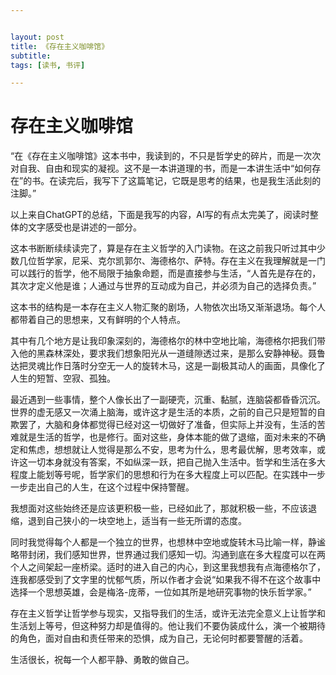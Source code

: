 ```yaml
---


layout: post
title: 《存在主义咖啡馆》
subtitle: 
tags: [读书, 书评]

---
```


<head>
    <script src="https://cdn.mathjax.org/mathjax/latest/MathJax.js?config=TeX-AMS-MML_HTMLorMML" type="text/javascript"></script>
    <script type="text/x-mathjax-config">
        MathJax.Hub.Config({
            tex2jax: {
            skipTags: ['script', 'noscript', 'style', 'textarea', 'pre'],
            inlineMath: [['$','$']]
            }
        });
    </script>
</head>




# 存在主义咖啡馆

“在《存在主义咖啡馆》这本书中，我读到的，不只是哲学史的碎片，而是一次次对自我、自由和现实的凝视。这不是一本讲道理的书，而是一本讲生活中“如何存在”的书。在读完后，我写下了这篇笔记，它既是思考的结果，也是我生活此刻的注脚。”

以上来自ChatGPT的总结，下面是我写的内容，AI写的有点太完美了，阅读时整体的文字感受也是讲述的一部分。

这本书断断续续读完了，算是存在主义哲学的入门读物。在这之前我只听过其中少数几位哲学家，尼采、克尔凯郭尔、海德格尔、萨特。存在主义在我理解就是一门可以践行的哲学，他不局限于抽象命题，而是直接参与生活，“人首先是存在的，其次才定义他是谁；人通过与世界的互动成为自己，并必须为自己的选择负责。”

这本书的结构是一本存在主义人物汇聚的剧场，人物依次出场又渐渐退场。每个人都带着自己的思想来，又有鲜明的个人特点。

其中有几个地方是让我印象深刻的，海德格尔的林中空地比喻，海德格尔把我们带入他的黑森林深处，要求我们想象阳光从一道缝隙透过来，是那么安静神秘。聂鲁达把灵魂比作日落时分空无一人的旋转木马，这是一副极其动人的画面，具像化了人生的短暂、空寂、孤独。

最近遇到一些事情，整个人像长出了一副硬壳，沉重、黏腻，连脑袋都昏昏沉沉。世界的虚无感又一次涌上脑海，或许这才是生活的本质，之前的自己只是短暂的自欺罢了，大脑和身体都觉得已经对这一切做好了准备，但实际上并没有，生活的苦难就是生活的哲学，也是修行。面对这些，身体本能的做了退缩，面对未来的不确定和焦虑，想想就让人觉得是那么不安，思考为什么，思考最优解，思考效率，或许这一切本身就没有答案，不如纵深一跃，把自己抛入生活中。哲学和生活在多大程度上能划等号呢，哲学家们的思想和行为在多大程度上可以匹配。在实践中一步一步走出自己的人生，在这个过程中保持警醒。

我想面对这些始终还是应该更积极一些，已经如此了，那就积极一些，不应该退缩，退到自己狭小的一块空地上，适当有一些无所谓的态度。

同时我觉得每个人都是一个独立的世界，也想林中空地或旋转木马比喻一样，静谧略带封闭，我们感知世界，世界通过我们感知一切。沟通到底在多大程度可以在两个人之间架起一座桥梁。适时的进入自己的内心，到这里我想我有点海德格尔了，连我都感受到了文字里的忧郁气质，所以作者才会说“如果我不得不在这个故事中选择一个思想英雄，会是梅洛-庞蒂，一位如其所是地研究事物的快乐哲学家。”

存在主义哲学让哲学参与现实，又指导我们的生活，或许无法完全意义上让哲学和生活划上等号，但这种努力却是值得的。他让我们不要伪装成什么，演一个被期待的角色，面对自由和责任带来的恐惧，成为自己，无论何时都要警醒的活着。

生活很长，祝每一个人都平静、勇敢的做自己。